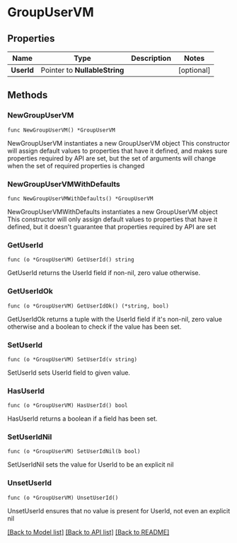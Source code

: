# GroupUserVM

## Properties

Name | Type | Description | Notes
------------ | ------------- | ------------- | -------------
**UserId** | Pointer to **NullableString** |  | [optional] 

## Methods

### NewGroupUserVM

`func NewGroupUserVM() *GroupUserVM`

NewGroupUserVM instantiates a new GroupUserVM object
This constructor will assign default values to properties that have it defined,
and makes sure properties required by API are set, but the set of arguments
will change when the set of required properties is changed

### NewGroupUserVMWithDefaults

`func NewGroupUserVMWithDefaults() *GroupUserVM`

NewGroupUserVMWithDefaults instantiates a new GroupUserVM object
This constructor will only assign default values to properties that have it defined,
but it doesn't guarantee that properties required by API are set

### GetUserId

`func (o *GroupUserVM) GetUserId() string`

GetUserId returns the UserId field if non-nil, zero value otherwise.

### GetUserIdOk

`func (o *GroupUserVM) GetUserIdOk() (*string, bool)`

GetUserIdOk returns a tuple with the UserId field if it's non-nil, zero value otherwise
and a boolean to check if the value has been set.

### SetUserId

`func (o *GroupUserVM) SetUserId(v string)`

SetUserId sets UserId field to given value.

### HasUserId

`func (o *GroupUserVM) HasUserId() bool`

HasUserId returns a boolean if a field has been set.

### SetUserIdNil

`func (o *GroupUserVM) SetUserIdNil(b bool)`

 SetUserIdNil sets the value for UserId to be an explicit nil

### UnsetUserId
`func (o *GroupUserVM) UnsetUserId()`

UnsetUserId ensures that no value is present for UserId, not even an explicit nil

[[Back to Model list]](../README.md#documentation-for-models) [[Back to API list]](../README.md#documentation-for-api-endpoints) [[Back to README]](../README.md)


